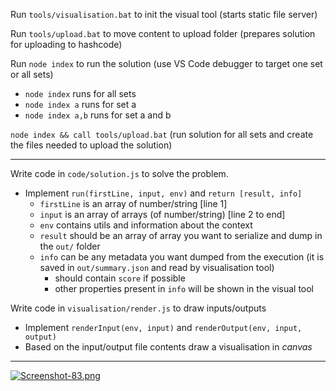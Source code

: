 Run `tools/visualisation.bat` to init the visual tool (starts static file server)

Run `tools/upload.bat` to move content to upload folder (prepares solution for uploading to hashcode)

Run `node index` to run the solution (use VS Code debugger to target one set or all sets)
- `node index` runs for all sets
- `node index a` runs for set a
- `node index a,b` runs for set a and b

`node index && call tools/upload.bat` (run solution for all sets and create the files needed to upload the solution)

---

Write code in `code/solution.js` to solve the problem.

- Implement `run(firstLine, input, env)` and `return [result, info]`
  - `firstLine` is an array of number/string  [line 1]
  - `input` is an array of arrays (of number/string)  [line 2 to end]
  - `env` contains utils and information about the context
  - `result` should be an array of array you want to serialize and dump in the `out/` folder 
  - `info` can be any metadata you want dumped from the execution (it is saved in `out/summary.json` and read by visualisation tool)
    - should contain `score` if possible
    - other properties present in `info` will be shown in the visual tool

Write code in `visualisation/render.js` to draw inputs/outputs

- Implement `renderInput(env, input)` and `renderOutput(env, input, output)`
- Based on the input/output file contents draw a visualisation in _canvas_ 


---
[![Screenshot-83.png](https://i.postimg.cc/ZqsYntkr/Screenshot-83.png)](https://postimg.cc/wtJY4rjv)
